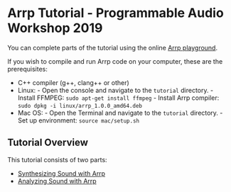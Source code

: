 # Arrp Tutorial - Programmable Audio Workshop 2019

You can complete parts of the tutorial using the online [Arrp playground](http://arrp-lang.info/play).

If you wish to compile and run Arrp code on your computer, these are the prerequisites:

- C++ compiler (g++, clang++ or other)
- Linux:
      - Open the console and navigate to the `tutorial` directory.
      - Install FFMPEG: `sudo apt-get install ffmpeg`
      - Install Arrp compiler: `sudo dpkg -i linux/arrp_1.0.0_amd64.deb`
- Mac OS:
      - Open the Terminal and navigate to the `tutorial` directory.
      - Set up environment: `source mac/setup.sh`

## Tutorial Overview

This tutorial consists of two parts:

- [Synthesizing Sound with Arrp](synth.html)
- [Analyzing Sound with Arrp](onsets.html)
